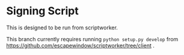 Signing Script
==============

This is designed to be run from scriptworker.

This branch currently requires running `python setup.py develop` from https://github.com/escapewindow/scriptworker/tree/client .
